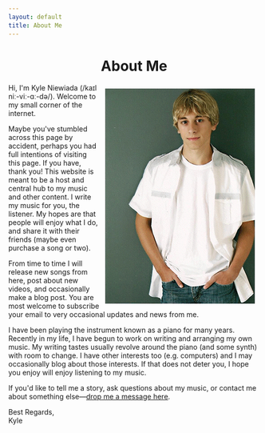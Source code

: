 ```yaml
---
layout: default
title: About Me
---
```


<center><h1>About Me</h1></center>
<img src="/assets/img/me.gif" alt="Kyle Niewiada" style="float: right;padding: 10px;" />
Hi, I'm Kyle Niewiada (/kaɪl niː-viː-ɑː-də/). Welcome to my small corner of the internet.

Maybe you've stumbled across this page by accident, perhaps you had full intentions of visiting this page. If you have, thank you! This website is meant to be a host and central hub to my music and other content. I write my music for you, the listener. My hopes are that people will enjoy what I do, and share it with their friends (maybe even purchase a song or two).

From time to time I will release new songs from here, post about new videos, and occasionally make a blog post. You are most welcome to subscribe your email to very occasional updates and news from me.

I have been playing the instrument known as a piano for many years. Recently in my life, I have begun to work on writing and arranging my own music. My writing tastes usually revolve around the piano (and some synth) with room to change. I have other interests too (e.g. computers) and I may occasionally blog about those interests. If that does not deter you, I hope you enjoy will enjoy listening to my music.

If you'd like to tell me a story, ask questions about my music, or contact me about something else—[drop me a message here](/contact.html).

Best Regards,  
Kyle

